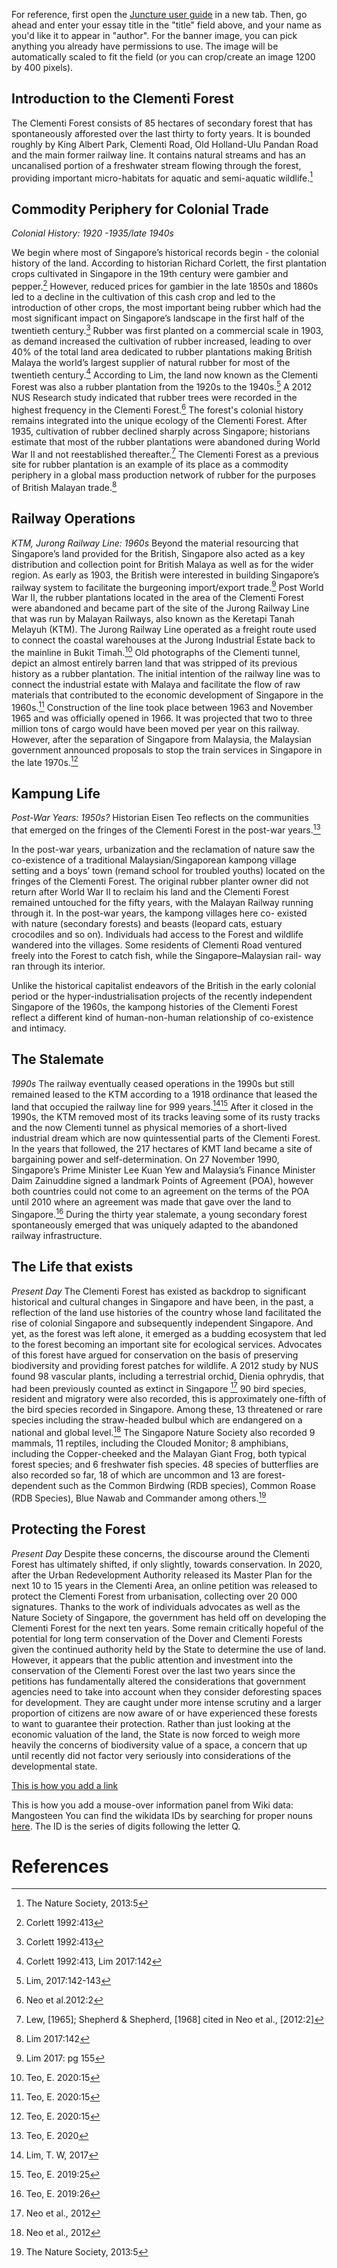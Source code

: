 <param ve-config 
       title="Clementi Forest"
       author="Angela Ricasio Hoten"
       banner="https://iiif.wellcomecollection.org/image/V0044770/full/1338%2C/0/default.jpg"
       layout="vertical">
       
For reference, first open the [Juncture user guide](https://github.com/JSTOR-Labs/juncture/wiki/visual-essay-tags) in a new tab. Then, go ahead and enter your essay title in the "title" field above, and your name as you'd like it to appear in "author". For the banner image, you can pick anything you already have permissions to use. The image will be automatically scaled to fit the field (or you can crop/create an image 1200 by 400 pixels).

## Introduction to the Clementi Forest
The Clementi Forest consists of 85 hectares of secondary forest that has spontaneously afforested over the last thirty to forty years. It is bounded roughly by King Albert Park, Clementi Road, Old Holland-Ulu Pandan Road and the main former railway line. It contains natural streams and has an uncanalised portion of a freshwater stream flowing through the forest, providing important micro-habitats for aquatic and semi-aquatic wildlife.[^1]
<param ve-image 
       url="https://raw.githubusercontent.com/AngelaRHoten/ClementiForest/main/Media/IMG_B7672E2C1916-1.jpeg"
       title="Clementi Forest 2021"
       attribution="Angela Ricasio Hoten">

## Commodity Periphery for Colonial Trade
*Colonial History: 1920 -1935/late 1940s* 

We begin where most of Singapore’s historical records begin - the colonial history of the land. According to historian Richard Corlett, the first plantation crops cultivated in Singapore in the 19th century were gambier and pepper.[^2] However, reduced prices for gambier in the late 1850s and 1860s led to a decline in the cultivation of this cash crop and led to the introduction of other crops, the most important being rubber which had the most significant impact on Singapore’s landscape in the first half of the twentieth century.[^3] Rubber was first planted on a commercial scale in 1903, as demand increased the cultivation of rubber increased, leading to over 40% of the total land area dedicated to rubber plantations making British Malaya the  world’s largest supplier of natural rubber for most of the twentieth century.[^4] According to Lim, the land now known as the Clementi Forest was also a rubber plantation from the 1920s to the 1940s.[^5] A 2012 NUS Research study indicated that rubber trees were recorded in the highest frequency in the Clementi Forest.[^6] The forest's colonial history remains integrated into the unique ecology of the Clementi Forest. After 1935, cultivation of rubber declined sharply across Singapore; historians estimate that most of the rubber plantations were abandoned during World War II and not reestablished thereafter.[^7] The Clementi Forest as a previous site for rubber plantation is an example of its place as a commodity periphery in a global mass production network of rubber for the purposes of British Malayan trade.[^8]

## Railway Operations
*KTM, Jurong Railway Line: 1960s*
Beyond the material resourcing that Singapore’s land provided for the British, Singapore also acted as a key distribution and collection point for British Malaya as well as for the wider region. As early as 1903, the British were interested in building Singapore’s railway system to facilitate the burgeoning import/export trade.[^9] Post World War II, the rubber plantations located in the area of the Clementi Forest were abandoned and became part of the site of the Jurong Railway Line that was run by Malayan Railways, also known as the Keretapi Tanah Melayuh (KTM). The Jurong Railway Line operated as a freight route used to connect the coastal warehouses at the Jurong Industrial Estate back to the mainline in Bukit Timah.[^10] Old photographs of the Clementi tunnel, depict an almost entirely barren land that was stripped of its previous history as a rubber plantation. The initial intention of the railway line was to connect the industrial estate with Malaya and facilitate the flow of raw materials that contributed to the economic development of Singapore in the 1960s.[^11] Construction of the line took place between 1963 and November 1965 and was officially opened in 1966. It was projected that two to three million tons of cargo would have been moved per year on this railway. However, after the separation of Singapore from Malaysia, the Malaysian government announced proposals to stop the train services in Singapore in the late 1970s.[^12]

## Kampung Life 
*Post-War Years: 1950s?*
Historian Eisen Teo reflects on the communities that emerged on the fringes of the Clementi Forest in the post-war years.[^13]

In the post-war years, urbanization and the reclamation of nature saw the co-existence of a traditional Malaysian/Singaporean kampong village setting and a boys’ town (remand school for troubled youths) located on the fringes of the Clementi Forest. The original rubber planter owner did not return after World War II to reclaim his land and the Clementi Forest remained untouched for the fifty years, with the Malayan Railway running through it. In the post-war years, the kampong villages here co- existed with nature (secondary forests) and beasts (leopard cats, estuary crocodiles and so on). Individuals had access to the Forest and wildlife wandered into the villages. Some residents of Clementi Road ventured freely into the Forest to catch fish, while the Singapore–Malaysian rail- way ran through its interior. 

Unlike the historical capitalist endeavors of the British in the early colonial period or the hyper-industrialisation projects of the recently independent Singapore of the 1960s, the kampong histories of the Clementi Forest reflect a different kind of human-non-human relationship of co-existence and intimacy. 

## The Stalemate 
*1990s* 
The railway eventually ceased operations in the 1990s but still remained leased to the KTM according to a 1918 ordinance that leased the land that occupied the railway line for 999 years.[^14][^15] After it closed in the 1990s, the KTM removed most of its tracks leaving some of its rusty tracks and the now Clementi tunnel as physical memories of a short-lived industrial dream which are now quintessential parts of the Clementi Forest. In the years that followed, the 217 hectares of KMT land became a site of bargaining power and self-determination. On 27 November 1990, Singapore’s Prime Minister Lee Kuan Yew and Malaysia’s Finance Minister Daim Zainuddine signed a landmark Points of Agreement (POA), however both countries could not come to an agreement on the terms of the POA until 2010 where an agreement was made that gave over the land to Singapore.[^16] During the thirty year stalemate,  a young secondary forest spontaneously emerged that was uniquely adapted to the abandoned railway infrastructure.

## The Life that exists 
*Present Day* 
The Clementi Forest has existed as backdrop to significant historical and cultural changes in Singapore and have been, in the past, a reflection of the land use histories of the country whose land facilitated the rise of colonial Singapore and subsequently independent Singapore. And yet, as the forest was left alone, it emerged as a budding ecosystem that led to the forest becoming an important site for ecological services. Advocates of this forest have argued for conservation on the basis of preserving biodiversity and providing forest patches for wildlife. A 2012 study by NUS found 98 vascular plants, including a terrestrial orchid, Dienia ophrydis, that had been previously counted as extinct in Singapore [^17] 90 bird species, resident and migratory were also recorded, this is approximately one-fifth of the bird species recorded in Singapore. Among these, 13 threatened or rare species including the straw-headed bulbul which are endangered on a national and global level.[^18] The Singapore Nature Society also recorded 9 mammals, 11 reptiles, including the Clouded Monitor; 8 amphibians, including the Copper-cheeked and the Malayan Giant Frog, both typical forest species; and 6 freshwater fish species. 48 species of butterflies are also recorded so far, 18 of which are uncommon and 13 are forest-dependent such as the Common Birdwing (RDB species), Common Roase (RDB Species), Blue Nawab and Commander among others.[^19]

## Protecting the Forest 
*Present Day* 
Despite these concerns, the discourse around the Clementi Forest has ultimately shifted, if only slightly, towards conservation. In 2020, after the Urban Redevelopment Authority released its Master Plan for the next 10 to 15 years in the Clementi Area, an online petition was released to protect the Clementi Forest from urbanisation, collecting over 20 000 signatures. Thanks to the work of individuals advocates as well as the Nature Society of Singapore, the government has held off on developing the Clementi Forest  for the next ten years. Some remain critically hopeful of the potential for long term conservation of the Dover and Clementi Forests given the continued authority held by the State to determine the use of land. However, it appears that the public attention and investment into the conservation of the Clementi Forest over the last two years since the petitions has fundamentally altered the considerations that government agencies need to take into account when they consider deforesting spaces for development. They are caught under more intense scrutiny and a larger proportion of citizens are now aware of or have experienced these forests to want to guarantee their protection. Rather than just looking at the economic valuation of the land, the State is now forced to weigh more heavily the concerns of biodiversity value of a space, a concern that up until recently did not factor very seriously into considerations of the developmental state.



[This is how you add a link](https://www.juncture-digital.org/KatherineMEnright/speciesstories/)

This is how you add a mouse-over information panel from Wiki data: <span eid="Q170662">Mangosteen</span>
You can find the wikidata IDs by searching for proper nouns [here](https://www.wikidata.org/wiki/Wikidata:Main_Page). The ID is the series of digits following the letter Q.
    

# References

[^1]: The Nature Society, 2013:5 
[^2]: Corlett 1992:413
[^3]: Corlett 1992:413
[^4]: Corlett 1992:413, Lim 2017:142
[^5]: Lim, 2017:142-143
[^6]: Neo et al.2012:2
[^7]: Lew, [1965]; Shepherd & Shepherd, [1968] cited in Neo et al., [2012:2]
[^8]: Lim  2017:142
[^9]: Lim 2017: pg 155
[^10]: Teo, E. 2020:15
[^11]: Teo, E. 2020:15
[^12]: Teo, E. 2020:15
[^13]: Teo, E. 2020
[^14]: Lim, T. W, 2017
[^15]: Teo, E. 2019:25
[^16]: Teo, E. 2019:26
[^17]: Neo et al., 2012
[^18]: Neo et al., 2012
[^19]: The Nature Society, 2013:5
